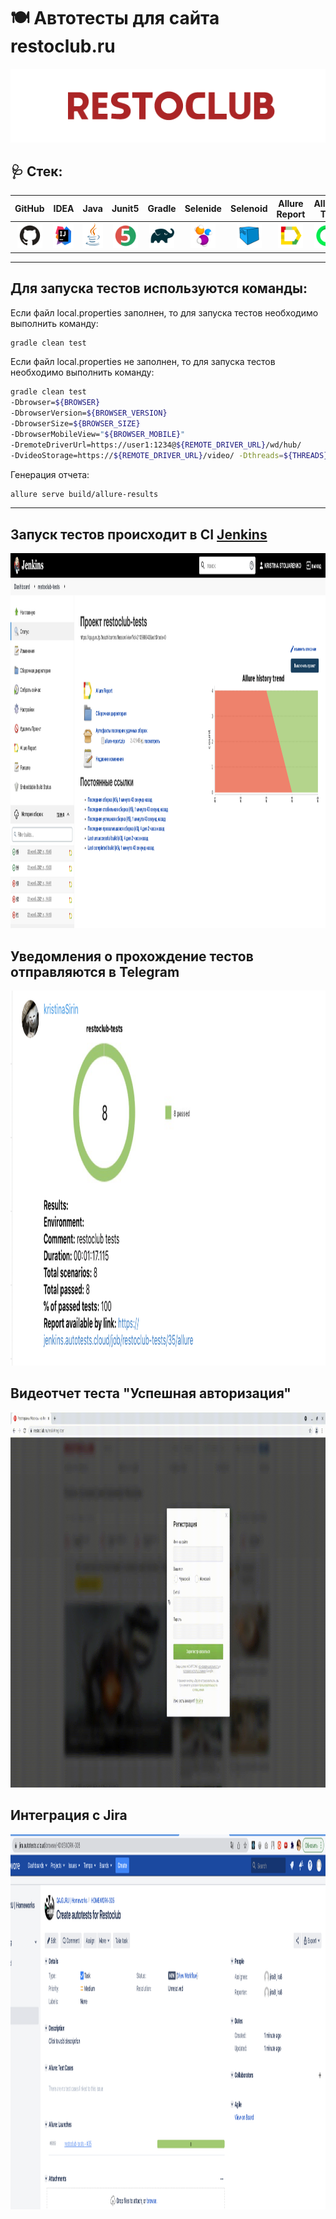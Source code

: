 # :plate_with_cutlery: Автотесты для сайта restoclub.ru

<img src="images/01.png"> 

## :stethoscope: Стек:
| GitHub | IDEA | Java | Junit5 | Gradle | Selenide | Selenoid | Allure Report | Allure TO | Jenkins | Jira |
|:--------:|:-------------:|:---------:|:-------:|:----:|:------:|:----:|:----:|:------:|:------:|:--------:|
| <img src="images/GitHub.svg" width="40" height="40"> | <img src="images/IDEA.svg" width="40" height="40"> | <img src="images/JAVA.svg" width="40" height="40"> | <img src="images/Junit5.svg" width="40" height="40"> | <img src="images/Gradle.svg" width="40" height="40"> | <img src="images/Selenide.svg" width="40" height="40"> | <img src="images/Selenoid.svg" width="40" height="40"> | <img src="images/Allure Report.svg" width="40" height="40"> | <img src="images/Allure TestOps.svg" width="40" height="40"> | <img src="images/Jenkins.svg" width="40" height="40"> | <img src="images/Jira.svg" width="40" height="40"> |
___

## Для запуска тестов используются команды:

Если файл local.properties заполнен, то для запуска тестов необходимо выполнить команду:
```bash
gradle clean test
```
Если файл local.properties не заполнен, то для запуска тестов необходимо выполнить команду:
```bash
gradle clean test
-Dbrowser=${BROWSER}
-DbrowserVersion=${BROWSER_VERSION}
-DbrowserSize=${BROWSER_SIZE}
-DbrowserMobileView="${BROWSER_MOBILE}"
-DremoteDriverUrl=https://user1:1234@${REMOTE_DRIVER_URL}/wd/hub/
-DvideoStorage=https://${REMOTE_DRIVER_URL}/video/ -Dthreads=${THREADS}
```

Генерация отчета:
```bash
allure serve build/allure-results
```
___

## Запуск тестов происходит в CI [Jenkins](https://jenkins.autotests.cloud/job/restoclub-tests/)

<img src="images/jenkinsreport.png" width="1600" height="600"> 

## Уведомления о прохождение тестов отправляются в Telegram

<img src="images/telegramReport.png" width="1600" height="600"> 

## Видеотчет теста "Успешная авторизация"

<img src="images/videotest.gif" width="1600" height="600"> 

## Интеграция с Jira

<img src="images/jiraresult.png" width="1600" height="600"> 